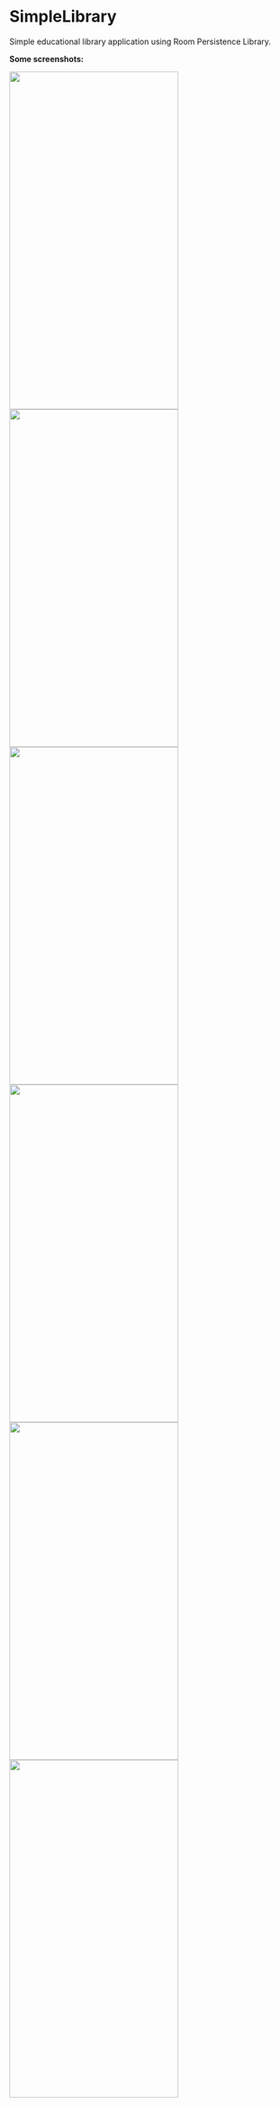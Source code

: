 # SimpleLibrary
Simple educational library application using Room Persistence Library.

**Some screenshots:**

<img src="https://i.imgur.com/ymGtDj9.png" 
width="300" height="600" />
<img src="https://i.imgur.com/VMoXbJX.png"  
width="300" height="600" />
<img src="https://i.imgur.com/key8y2s.png"  
width="300" height="600" />
<img src="https://i.imgur.com/vDKrxXc.png"  
width="300" height="600" />
<img src="https://i.imgur.com/j9eKHHm.png"  
width="300" height="600" />
<img src="https://i.imgur.com/YaKYE8n.png"  
width="300" height="600" />
